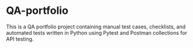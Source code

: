 # QA-portfolio
This is a QA portfolio project containing manual test cases, checklists, and automated tests written in Python using Pytest and Postman collections for API testing.

